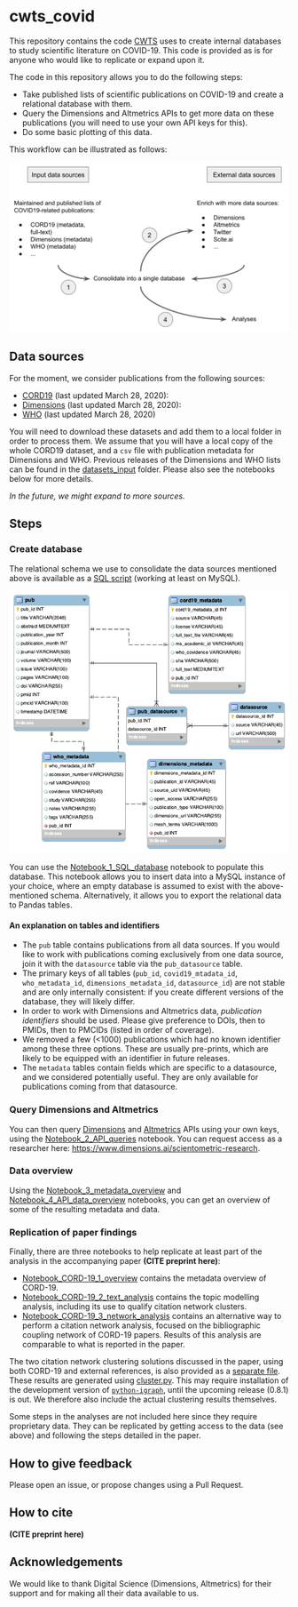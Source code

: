 # cwts_covid

This repository contains the code [CWTS](https://www.cwts.nl) uses to create internal databases to study scientific literature on COVID-19. This code is provided as is for anyone who would like to replicate or expand upon it.

The code in this repository allows you to do the following steps:

* Take published lists of scientific publications on COVID-19 and create a relational database with them.
* Query the Dimensions and Altmetrics APIs to get more data on these publications (you will need to use your own API keys for this).
* Do some basic plotting of this data.

This workflow can be illustrated as follows:

![Workflow](datasets_input/SQL_database_schema/workflow.png)

## Data sources

For the moment, we consider publications from the following sources:

* [CORD19](https://pages.semanticscholar.org/coronavirus-research) (last updated March 28, 2020): 
* [Dimensions](https://docs.google.com/spreadsheets/d/1-kTZJZ1GAhJ2m4GAIhw1ZdlgO46JpvX0ZQa232VWRmw/edit#gid=2034285255) (last updated March 28, 2020): 
* [WHO](https://www.who.int/emergencies/diseases/novel-coronavirus-2019/global-research-on-novel-coronavirus-2019-ncov) (last updated March 28, 2020)

You will need to download these datasets and add them to a local folder in order to process them. We assume that you will have a local copy of the whole CORD19 dataset, and a `csv` file with publication metadata for Dimensions and WHO. Previous releases of the Dimensions and WHO lists can be found in the [datasets_input](datasets_input) folder. Please also see the notebooks below for more details. 

*In the future, we might expand to more sources.*

## Steps

### Create database

The relational schema we use to consolidate the data sources mentioned above is available as a [SQL script](datasets_input/SQL_database_schema/projectdb_covid_schema.sql) (working at least on MySQL).

![SQL schema](datasets_input/SQL_database_schema/projectdb_covid_schema.png)

You can use the [Notebook_1_SQL_database](Notebook_1_SQL_database.ipynb) notebook to populate this database. This notebook allows you to insert data into a MySQL instance of your choice, where an empty database is assumed to exist with the above-mentioned schema. Alternatively, it allows you to export the relational data to Pandas tables.

#### An explanation on tables and identifiers

* The `pub` table contains publications from all data sources. If you would like to work with publications coming exclusively from one data source, join it with the `datasource` table via the `pub_datasource` table. 
* The primary keys of all tables (`pub_id`, `covid19_mtadata_id`, `who_metadata_id`, `dimensions_metadata_id`, `datasource_id`) are not stable and are only internally consistent: if you create different versions of the database, they will likely differ.
* In order to work with Dimensions and Altmetrics data, *publication identifiers* should be used. Please give preference to DOIs, then to PMIDs, then to PMCIDs (listed in order of coverage). 
* We removed a few (<1000) publications which had no known identifier among these three options. These are usually pre-prints, which are likely to be equipped with an identifier in future releases.
* The `metadata` tables contain fields which are specific to a datasource, and we considered potentially useful. They are only available for publications coming from that datasource.

### Query Dimensions and Altmetrics

You can then query [Dimensions](https://docs.dimensions.ai/dsl) and [Altmetrics](https://api.altmetric.com) APIs using your own keys, using the [Notebook_2_API_queries](Notebook_2_API_queries.ipynb) notebook. You can request access as a researcher here: https://www.dimensions.ai/scientometric-research.

### Data overview

Using the [Notebook_3_metadata_overview](Notebook_3_metadata_overview.ipynb) and [Notebook_4_API_data_overview](Notebook_4_API_data_overview.ipynb) notebooks, you can get an overview of some of the resulting metadata and data.

### Replication of paper findings

Finally, there are three notebooks to help replicate at least part of the analysis in the accompanying paper **(CITE preprint here)**:
* [Notebook_CORD-19_1_overview](Notebook_CORD-19_1_overview.ipynb) contains the metadata overview of CORD-19.
* [Notebook_CORD-19_2_text_analysis](Notebook_CORD-19_2_text_analysis.ipynb) contains the topic modelling analysis, including its use to qualify citation network clusters.
* [Notebook_CORD-19_3_network_analysis](Notebook_CORD-19_3_network_analysis.ipynb) contains an alternative way to perform a citation network analysis, focused on the bibliographic coupling network of CORD-19 papers. Results of this analysis are comparable to what is reported in the paper.

The two citation network clustering solutions discussed in the paper, using both CORD-19 and external references, is also provided as a [separate file](datasets_input/paper_CORD19_supporting_materials/clustering_04042020.csv). These results are generated using [cluster.py](cluster.py). This may require installation of the development version of [`python-igraph`](https://github.com/igraph/python-igraph), until the upcoming release (0.8.1) is out. We therefore also include the actual clustering results themselves.

Some steps in the analyses are not included here since they require proprietary data. They can be replicated by getting access to the data (see above) and following the steps detailed in the paper. 

## How to give feedback

Please open an issue, or propose changes using a Pull Request.

## How to cite

**(CITE preprint here)**

## Acknowledgements

We would like to thank Digital Science (Dimensions, Altmetrics) for their support and for making all their data available to us.
